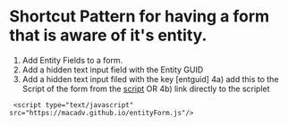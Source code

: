 # Shortcut Pattern for having a form that is aware of it's entity.

 1) Add Entity Fields to a form.
 2) Add a hidden text input field with the Entity GUID
 3) Add a hidden text input filed with the key [entguid]
 4a) add this to the Script of the form from the [script](eneityForm.js) 
OR
 4b) link directly to the scriplet
```
 <script type="text/javascript" src="https://macadv.github.io/entityForm.js"/>
```
